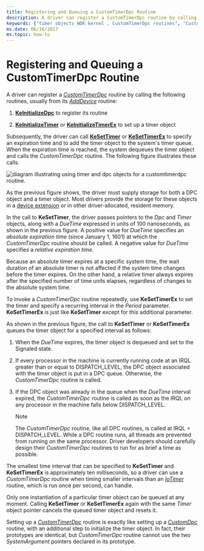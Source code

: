 ```yaml
---
title: Registering and Queuing a CustomTimerDpc Routine
description: A driver can register a CustomTimerDpc routine by calling the KeInitializeDpc, KeInitializeTimer, or KeInitializeTimerEx routines.
keywords: ["timer objects WDK kernel , CustomTimerDpc routines", "CustomTimerDpc", "queuing timer objects", "registering timer objects", "KeSetTimer", "KeSetTimerEx", "KeInitializeTimer", "KeInitializeTimerEx", "invoking CustomTimerDpc routine repeatedly", "repeatedly invoke CustomTimerDpc routine", "DueTime values", "timer expirations WDK kernel", "expired timers WDK kernel", "timer objects WDK kernel , queuing", "timer objects WDK kernel , registering", "timer objects WDK kernel , expirations"]
ms.date: 06/16/2017
ms.topic: how-to
---
```


# Registering and Queuing a CustomTimerDpc Routine

A driver can register a [*CustomTimerDpc*](using-a-customtimerdpc-routine.md) routine by calling the following routines, usually from its [*AddDevice*](/windows-hardware/drivers/ddi/wdm/nc-wdm-driver_add_device) routine:

1. [**KeInitializeDpc**](/windows-hardware/drivers/ddi/wdm/nf-wdm-keinitializedpc) to register its routine

2. [**KeInitializeTimer**](/windows-hardware/drivers/ddi/wdm/nf-wdm-keinitializetimer) or [**KeInitializeTimerEx**](/windows-hardware/drivers/ddi/wdm/nf-wdm-keinitializetimerex) to set up a timer object

Subsequently, the driver can call [**KeSetTimer**](/windows-hardware/drivers/ddi/wdm/nf-wdm-kesettimer) or [**KeSetTimerEx**](/windows-hardware/drivers/ddi/wdm/nf-wdm-kesettimerex) to specify an expiration time and to add the timer object to the system's timer queue. When the expiration time is reached, the system dequeues the timer object and calls the *CustomTimerDpc* routine. The following figure illustrates these calls.

![diagram illustrating using timer and dpc objects for a customtimerdpc routine.](images/3ketmdpc.png)

As the previous figure shows, the driver must supply storage for both a DPC object and a timer object. Most drivers provide the storage for these objects in a [device extension](device-extensions.md) or in other driver-allocated, resident memory.

In the call to **KeSetTimer**, the driver passes pointers to the *Dpc* and *Timer* objects, along with a *DueTime* expressed in units of 100 nanoseconds, as shown in the previous figure. A positive value for *DueTime* specifies an *absolute expiration time* (since January 1, 1601) at which the *CustomTimerDpc* routine should be called. A negative value for *DueTime* specifies a *relative expiration time*.

Because an absolute timer expires at a specific system time, the wait duration of an absolute timer is not affected if the system time changes before the timer expires. On the other hand, a relative timer always expires after the specified number of time units elapses, regardless of changes to the absolute system time.

To invoke a *CustomTimerDpc* routine repeatedly, use **KeSetTimerEx** to set the timer and specify a recurring interval in the *Period* parameter. **KeSetTimerEx** is just like **KeSetTimer** except for this additional parameter.

As shown in the previous figure, the call to **KeSetTimer** or **KeSetTimerEx** queues the timer object for a specified interval as follows:

1. When the *DueTime* expires, the timer object is dequeued and set to the Signaled state.

1. If every processor in the machine is currently running code at an IRQL greater than or equal to DISPATCH_LEVEL, the DPC object associated with the timer object is put in a DPC queue. Otherwise, the *CustomTimerDpc* routine is called.

1. If the DPC object was already in the queue when the *DueTime* interval expired, the *CustomTimerDpc* routine is called as soon as the IRQL on any processor in the machine falls below DISPATCH_LEVEL.

    > [!NOTE]
    > The *CustomTimerDpc* routine, like all DPC routines, is called at IRQL = DISPATCH_LEVEL. While a DPC routine runs, all threads are prevented from running on the same processor. Driver developers should carefully design their *CustomTimerDpc* routines to run for as brief a time as possible.

The smallest time interval that can be specified to **KeSetTimer** and **KeSetTimerEx** is approximately ten milliseconds, so a driver can use a *CustomTimerDpc* routine when timing smaller intervals than an [*IoTimer*](/windows-hardware/drivers/ddi/wdm/nc-wdm-io_timer_routine) routine, which is run once per second, can handle.

Only one instantiation of a particular timer object can be queued at any moment. Calling **KeSetTimer** or **KeSetTimerEx** again with the same *Timer* object pointer cancels the queued timer object and resets it.

Setting up a [*CustomTimerDpc*](using-a-customtimerdpc-routine.md) routine is exactly like setting up a [*CustomDpc*](/windows-hardware/drivers/ddi/wdm/nc-wdm-kdeferred_routine) routine, with an additional step to initialize the timer object. In fact, their prototypes are identical, but *CustomTimerDpc* routine cannot use the two *SystemArgument* pointers declared in its prototype.
